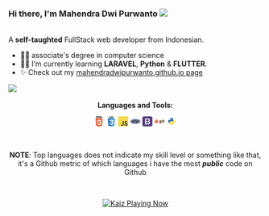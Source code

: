 ### Hi there, I'm Mahendra Dwi Purwanto <img width="30" src="https://camo.githubusercontent.com/e8e7b06ecf583bc040eb60e44eb5b8e0ecc5421320a92929ce21522dbc34c891/68747470733a2f2f6d656469612e67697068792e636f6d2f6d656469612f6876524a434c467a6361737252346961377a2f67697068792e676966">

<br />
A <b>self-taughted</b> FullStack web developer from Indonesian.

- 👨‍🎓 associate's degree in computer science
- 👨‍💻 I’m currently learning **LARAVEL**, **Python** & **FLUTTER**.
- ✨ Check out my [mahendradwipurwanto.github.io page](https://mahendradwipurwanto.github.io)

![](https://estruyf-github.azurewebsites.net/api/VisitorHit?user=mahendradwipurwanto&repo=github-visitors-badge&countColorcountColor&countColor=%237B1E7A)
<br />
<p align="center">
  <b>Languages and Tools:</b>  
</p>

<p align="center">
  <code><img height="20" src="https://raw.githubusercontent.com/github/explore/80688e429a7d4ef2fca1e82350fe8e3517d3494d/topics/html/html.png"></code>
  <code><img height="20" src="https://raw.githubusercontent.com/github/explore/80688e429a7d4ef2fca1e82350fe8e3517d3494d/topics/css/css.png"></code>
  <code><img height="20" src="https://raw.githubusercontent.com/github/explore/80688e429a7d4ef2fca1e82350fe8e3517d3494d/topics/javascript/javascript.png"></code>
  <code><img height="20" src="https://raw.githubusercontent.com/github/explore/80688e429a7d4ef2fca1e82350fe8e3517d3494d/topics/php/php.png"></code>
  <code><img height="20" src="https://raw.githubusercontent.com/github/explore/80688e429a7d4ef2fca1e82350fe8e3517d3494d/topics/bootstrap/bootstrap.png"></code>
  <code><img height="20" src="https://raw.githubusercontent.com/github/explore/80688e429a7d4ef2fca1e82350fe8e3517d3494d/topics/git/git.png"></code>
  <code><img height="20" src="https://raw.githubusercontent.com/github/explore/80688e429a7d4ef2fca1e82350fe8e3517d3494d/topics/python/python.png"></code>
</p>
<br />

<p align="center">
  <b>NOTE</b>: Top languages does not indicate my skill level or something like that, it's a Github metric of which languages i have the most <i><b>public</b></i> code on Github
</p>

<br />

<p align="center">
    <a href="https://open.spotify.com/playlist/4VuOfnyrmixZr35QEFg5E5?si=f2fd2694c18c49e4" target="_blank">
        <img src="https://kaiz.vercel.app/now-playing" width="500px" height="auto" alt="Kaiz Playing Now">
    </a>
</p>
